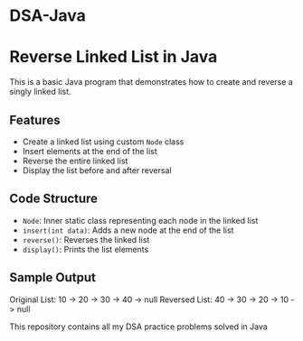 # DSA-Java
# Reverse Linked List in Java

This is a basic Java program that demonstrates how to create and reverse a singly linked list.

##  Features

- Create a linked list using custom `Node` class
- Insert elements at the end of the list
- Reverse the entire linked list
- Display the list before and after reversal

##  Code Structure

- `Node`: Inner static class representing each node in the linked list
- `insert(int data)`: Adds a new node at the end of the list
- `reverse()`: Reverses the linked list
- `display()`: Prints the list elements

##  Sample Output
Original List:
10 -> 20 -> 30 -> 40 -> null
Reversed List:
40 -> 30 -> 20 -> 10 -> null

This repository contains all my DSA practice problems solved in Java
